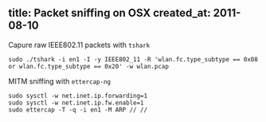 title: Packet sniffing on OSX
created_at: 2011-08-10
----

Capure raw IEEE802.11 packets with `tshark`

    sudo ./tshark -i en1 -I -y IEEE802_11 -R 'wlan.fc.type_subtype == 0x08 or wlan.fc.type_subtype == 0x20' -w wlan.pcap

MITM sniffing with `ettercap-ng`

    sudo sysctl -w net.inet.ip.forwarding=1
    sudo sysctl -w net.inet.ip.fw.enable=1
    sudo ettercap -T -q -i en1 -M ARP // //